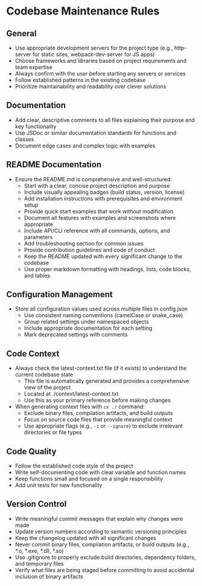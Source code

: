 # Codebase Maintenance Rules

## General 

- Use appropriate development servers for the project type (e.g., http-server for static sites, webpack-dev-server for JS apps)
- Choose frameworks and libraries based on project requirements and team expertise
- Always confirm with the user before starting any servers or services
- Follow established patterns in the existing codebase
- Prioritize maintainability and readability over clever solutions

## Documentation
- Add clear, descriptive comments to all files explaining their purpose and key functionality
- Use JSDoc or similar documentation standards for functions and classes
- Document edge cases and complex logic with examples

## README Documentation
- Ensure the README.md is comprehensive and well-structured:
  - Start with a clear, concise project description and purpose
  - Include visually appealing badges (build status, version, license)
  - Add installation instructions with prerequisites and environment setup
  - Provide quick start examples that work without modification
  - Document all features with examples and screenshots where appropriate
  - Include API/CLI reference with all commands, options, and parameters
  - Add troubleshooting section for common issues
  - Provide contribution guidelines and code of conduct
  - Keep the README updated with every significant change to the codebase
  - Use proper markdown formatting with headings, lists, code blocks, and tables

## Configuration Management
- Store all configuration values used across multiple files in config.json
  - Use consistent naming conventions (camelCase or snake_case)
  - Group related settings under namespaced objects
  - Include appropriate documentation for each setting
  - Mark deprecated settings with comments

## Code Context
- Always check the latest-context.txt file (if it exists) to understand the current codebase state
  - This file is automatically generated and provides a comprehensive view of the project
  - Located at ./context/latest-context.txt
  - Use this as your primary reference before making changes
- When generating context files with `cx ./` command:
  - Exclude binary files, compilation artifacts, and build outputs
  - Focus on source code files that provide meaningful context
  - Use appropriate flags (e.g., `-i` or `--ignore`) to exclude irrelevant directories or file types

## Code Quality
- Follow the established code style of the project
- Write self-documenting code with clear variable and function names
- Keep functions small and focused on a single responsibility
- Add unit tests for new functionality

## Version Control
- Write meaningful commit messages that explain why changes were made
- Update version numbers according to semantic versioning principles
- Keep the changelog updated with all significant changes 
- Never commit binary files, compilation artifacts, or build outputs (e.g., *.o, *.exe, *.dll, *.so)
- Use .gitignore to properly exclude build directories, dependency folders, and temporary files
- Verify what files are being staged before committing to avoid accidental inclusion of binary artifacts 